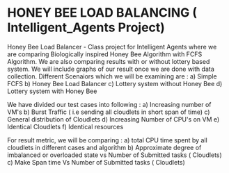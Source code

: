 # HONEY BEE LOAD BALANCING ( Intelligent_Agents Project)
Honey Bee Load Balancer - Class project for Intelligent Agents where we are comparing Biologically inspired Honey Bee Algorithm with FCFS Algorithm. We are also comparing results with or without lottery based system. We will include graphs of our result once we are done with data collection. Different Scenaiors which we will be examining are : 
a) Simple FCFS
b) Honey Bee Load Balancer
c) Lottery system without Honey Bee
d) Lottery system with Honey Bee

We have divided our test cases into following : 
a) Increasing number of VM's
b) Burst Traffic ( i.e sending all cloudlets in short span of time)
c) General distribution of Cloudlets
d) Increasing Number of CPU's on VM
e) Identical Cloudlets
f) Identical resources

For result metric, we will be comparing : 
a) total CPU time spent by all cloudlets in different cases and algorithm
b) Approximate degree of imbalanced or overloaded state vs Number of Submitted tasks ( Cloudlets)
c) Make Span time Vs Number of Submitted tasks ( Cloudlets)
